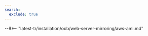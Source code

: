 ```yaml
---
search:
  exclude: true
---
```


--8<-- "latest-tr/installation/oob/web-server-mirroring/aws-ami.md"